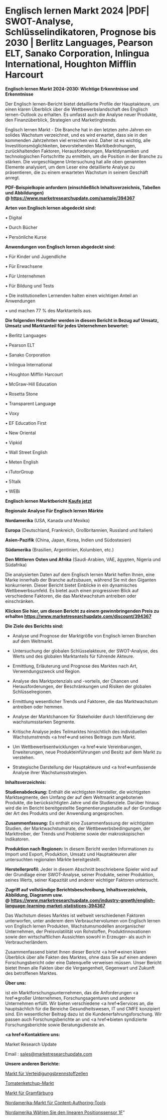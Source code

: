 # Englisch lernen Markt 2024 |PDF| SWOT-Analyse, Schlüsselindikatoren, Prognose bis 2030 | Berlitz Languages, Pearson ELT, Sanako Corporation, Inlingua International, Houghton Mifflin Harcourt

<strong>Englisch lernen Markt 2024-2030: Wichtige Erkenntnisse und Erkenntnisse</strong>

Der Englisch lernen-Bericht bietet detaillierte Profile der Hauptakteure, um einen klaren Überblick über die Wettbewerbslandschaft des Englisch lernen-Outlook zu erhalten. Es umfasst auch die Analyse neuer Produkte, den Finanzüberblick, Strategien und Marketingtrends.

Englisch lernen Markt - Die Branche hat in den letzten zehn Jahren ein solides Wachstum verzeichnet, und es wird erwartet, dass sie in den kommenden Jahrzehnten viel erreichen wird. Daher ist es wichtig, alle Investitionsmöglichkeiten, bevorstehenden Marktbedrohungen, zurückhaltenden Faktoren, Herausforderungen, Marktdynamiken und technologischen Fortschritte zu ermitteln, um die Position in der Branche zu stärken. Die vorgeschlagene Untersuchung hat alle oben genannten Elemente analysiert, um dem Leser eine detaillierte Analyse zu präsentieren, die zu einem erwarteten Wachstum in seinem Geschäft anregt.

<strong><b>PDF-Beispielkopie anfordern (einschließlich Inhaltsverzeichnis, Tabellen und Abbildungen) @ </b></strong><strong><a href=https://www.marketresearchupdate.com/sample/394367><strong>https://www.marketresearchupdate.com/sample/394367</u></a></strong></strong>

<strong>Arten von Englisch lernen abgedeckt sind:</strong>

• Digital

• Durch Bücher

• Persönliche Kurse

<strong>Anwendungen von Englisch lernen abgedeckt sind:</strong>

• Für Kinder und Jugendliche

• Für Erwachsene

• Für Unternehmen

• Für Bildung und Tests

• Die institutionellen Lernenden halten einen wichtigen Anteil an Anwendungen

• und machen 77 % des Marktanteils aus.

<strong>Die folgenden Hersteller werden in diesem Bericht in Bezug auf Umsatz, Umsatz und Marktanteil für jedes Unternehmen bewertet:</strong>

• Berlitz Languages

• Pearson ELT

• Sanako Corporation

• Inlingua International

• Houghton Mifflin Harcourt

• McGraw-Hill Education

• Rosetta Stone

• Transparent Language

• Voxy

• EF Education First

• New Oriental

• Vipkid

• Wall Street English

• Meten English

• iTutorGroup

• 51talk

• WEBi

<strong>Englisch lernen Marktbericht <a href=https://www.marketresearchupdate.com/buynow/394367>Kaufe jetzt</a></strong>

<strong>Regionale Analyse Für Englisch lernen Märkte</strong>

<strong>Nordamerika</strong> (USA, Kanada und Mexiko)

<strong>Europa</strong> (Deutschland, Frankreich, Großbritannien, Russland und Italien)

<strong>Asien-Pazifik</strong> (China, Japan, Korea, Indien und Südostasien)

<strong>Südamerika</strong> (Brasilien, Argentinien, Kolumbien, etc.)

<strong>Den Mittleren</strong> <strong>Osten und Afrika</strong> (Saudi-Arabien, VAE, ägypten, Nigeria und Südafrika)

Die analysierten Daten auf dem Englisch lernen Markt helfen Ihnen, eine Marke innerhalb der Branche aufzubauen, während Sie mit den Giganten konkurrieren. Dieser Bericht bietet Einblicke in ein dynamisches Wettbewerbsumfeld. Es bietet auch einen progressiven Blick auf verschiedene Faktoren, die das Marktwachstum antreiben oder einschränken.

<strong>Klicken Sie hier, um diesen Bericht zu einem gewinnbringenden Preis zu erhalten
</strong><strong><a href=https://www.marketresearchupdate.com/discount/394367>https://www.marketresearchupdate.com/discount/394367</b></u></strong></a>

<strong>Die Ziele des Berichts sind:</strong>

- Analyse und Prognose der Marktgröße von Englisch lernen Branchen auf dem Weltmarkt.

- Untersuchung der globalen Schlüsselakteure, der SWOT-Analyse, des Werts und des globalen Marktanteils für führende Akteure.

- Ermittlung, Erläuterung und Prognose des Marktes nach Art, Verwendungszweck und Region.

- Analyse des Marktpotenzials und -vorteils, der Chancen und Herausforderungen, der Beschränkungen und Risiken der globalen Schlüsselregionen.

- Ermittlung wesentlicher Trends und Faktoren, die das Marktwachstum antreiben oder hemmen.

- Analyse der Marktchancen für Stakeholder durch Identifizierung der wachstumsstarken Segmente.

- Kritische Analyse jedes Teilmarktes hinsichtlich des individuellen Wachstumstrends <a href=>und</a> seines Beitrags zum Markt.

- Um Wettbewerbsentwicklungen <a href=>wie</a> Vereinbarungen, Erweiterungen, neue Produkteinführungen und Besitz auf dem Markt zu verstehen.

- Strategische Darstellung der Hauptakteure und <a href=>umfas</a>sende Analyse ihrer Wachstumsstrategien.

<strong>Inhaltsverzeichnis:</strong>

<strong>Studienabdeckung:</strong> Enthält die wichtigsten Hersteller, die wichtigsten Marktsegmente, den Umfang der auf dem Weltmarkt angebotenen Produkte, die berücksichtigten Jahre und die Studienziele. Darüber hinaus wird die im Bericht bereitgestellte Segmentierungsstudie auf der Grundlage der Art des Produkts und der Anwendung angesprochen.

<strong>Zusammenfassung:</strong> Es enthält eine Zusammenfassung der wichtigsten Studien, der Marktwachstumsrate, der Wettbewerbsbedingungen, der Markttreiber, der Trends und Probleme sowie der makroskopischen Indikatoren.

<strong>Produktion nach Regionen:</strong> In diesem Bericht werden Informationen zu Import und Export, Produktion, Umsatz und Hauptakteuren aller untersuchten regionalen Märkte bereitgestellt.

<strong>Herstellerprofil:</strong> Jeder in diesem Abschnitt beschriebene Spieler wird auf der Grundlage einer SWOT-Analyse, seiner Produkte, seiner Produktion, seines Werts, seiner Kapazität und anderer wichtiger Faktoren untersucht.

<strong><b>Zugriff auf vollständige Berichtsbeschreibung, Inhaltsverzeichnis, Abbildung, Diagramm usw. @ </b></strong><strong><a href=https://www.marketresearchupdate.com/industry-growth/english-language-learning-market-statistices-394367>https://www.marketresearchupdate.com/industry-growth/english-language-learning-market-statistices-394367</a></strong>

Das Wachstum dieses Marktes ist weltweit verschiedenen Faktoren unterworfen, unter anderem dem Verbrauchervolumen von Englisch lernen von Englisch lernen Produkten, Wachstumsmodellen anorganischer Unternehmen, der Preisvolatilität von Rohstoffen, Produktinnovationen sowie den wirtschaftlichen Aussichten sowohl in Erzeuger- als auch in Verbraucherländern.

Zusammenfassend bietet Ihnen dieser Bericht <a href=>einen</a> klaren Überblick über alle Fakten des Marktes, ohne dass Sie auf einen anderen Forschungsbericht oder eine Datenquelle verweisen müssen. Unser Bericht bietet Ihnen alle Fakten über die Vergangenheit, Gegenwart und Zukunft des betroffenen Marktes.

<strong>Über uns:</strong>

 ist ein Marktforschungsunternehmen, das die Anforderungen <a href=>großer</a> Unternehmen, Forschungsagenturen und anderer Unternehmen erfüllt. Wir bieten verschiedene <a href=>Services</a> an, die hauptsächlich für die Bereiche Gesundheitswesen, IT und CMFE konzipiert sind. Ein wesentlicher Beitrag dazu ist die Kundenerfahrungsforschung. Wir passen auch Forschungsberichte an und <a href=>bieten</a> syndizierte Forschungsberichte sowie Beratungsdienste an.

<strong><a href=>Kontaktiere uns:</a></strong>

Market Research Update

Email : sales@marketresearchupdate.com

<strong>Unsere anderen Berichte:</strong>

<a href=https://www.linkedin.com/pulse/defense-fuel-cells-market-2023-challenges-business-overview>Markt für Verteidigungsbrennstoffzellen</a>

<a href=https://www.linkedin.com/pulse/tomato-ketchup-market-size-trends-consumption>Tomatenketchup-Markt</a>

<a href=https://www.linkedin.com/pulse/gram-staining-market-2023-remarking-enormous>Markt für Gramfärbung</a>

<a href=https://www.linkedin.com/pulse/north-america-content-authoring-tools-market>Nordamerika-Markt für Content-Authoring-Tools</a>

<a href=https://www.linkedin.com/pulse/north-america-select-linear-position-sensor-1f>Nordamerika Wählen Sie den linearen Positionssensor 1F</a>"
